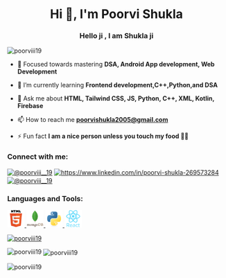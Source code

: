 <h1 align="center">Hi 👋, I'm Poorvi Shukla</h1>
<h3 align="center">Hello ji , I am Shukla ji</h3>

<p align="left"> <img src="https://komarev.com/ghpvc/?username=poorviii19&label=Profile%20views&color=0e75b6&style=flat" alt="poorviii19" /> </p>



- 🔭 Focused towards mastering **DSA, Android App development, Web Development**

- 🌱 I’m currently learning **Frontend development,C++,Python,and DSA**

- 💬 Ask me about **HTML, Tailwind CSS, JS, Python, C++, XML, Kotlin, Firebase**

- 📫 How to reach me **poorvishukla2005@gmail.com**

- ⚡ Fun fact **I am a nice person unless you touch my food 🍕😝**

<h3 align="left">Connect with me:</h3>
<p align="left">
<a href="https://twitter.com/@poorviii__19" target="blank"><img align="center" src="https://raw.githubusercontent.com/rahuldkjain/github-profile-readme-generator/master/src/images/icons/Social/twitter.svg" alt="@poorviii__19" height="30" width="40" /></a>
<a href="https://www.linkedin.com/in/poorvi-shukla-269573284?utm_source=share&utm_campaign=share_via&utm_content=profile&utm_medium=android_app" target="blank"><img align="center" src="https://raw.githubusercontent.com/rahuldkjain/github-profile-readme-generator/master/src/images/icons/Social/linked-in-alt.svg" alt="https://www.linkedin.com/in/poorvi-shukla-269573284" height="30" width="40" /></a>
<a href="https://instagram.com/@poorviii__19" target="blank"><img align="center" src="https://raw.githubusercontent.com/rahuldkjain/github-profile-readme-generator/master/src/images/icons/Social/instagram.svg" alt="@poorviii__19" height="30" width="40" /></a>

<h3 align="left">Languages and Tools:</h3>
<p align="left"> <a href="https://www.w3.org/html/" target="_blank" rel="noreferrer"> <img src="https://raw.githubusercontent.com/devicons/devicon/master/icons/html5/html5-original-wordmark.svg" alt="html5" width="40" height="40"/> </a> <a href="https://www.mongodb.com/" target="_blank" rel="noreferrer"> <img src="https://raw.githubusercontent.com/devicons/devicon/master/icons/mongodb/mongodb-original-wordmark.svg" alt="mongodb" width="40" height="40"/> </a> <a href="https://www.python.org" target="_blank" rel="noreferrer"> <img src="https://raw.githubusercontent.com/devicons/devicon/master/icons/python/python-original.svg" alt="python" width="40" height="40"/> </a> <a href="https://reactjs.org/" target="_blank" rel="noreferrer"> <img src="https://raw.githubusercontent.com/devicons/devicon/master/icons/react/react-original-wordmark.svg" alt="react" width="40" height="40"/> </a> </p>
<p align="left"> <a href="https://github.com/ryo-ma/github-profile-trophy"><img src="https://github-profile-trophy.vercel.app/?username=poorviii19" alt="poorviii19" /></a> </p>
<p><img align="left" src="https://github-readme-stats.vercel.app/api/top-langs?username=poorviii19&show_icons=true&locale=en&layout=compact" alt="poorviii19" /></p>

<p>&nbsp;<img align="center" src="https://github-readme-stats.vercel.app/api?username=poorviii19&show_icons=true&locale=en" alt="poorviii19" /></p>

<p><img align="center" src="https://github-readme-streak-stats.herokuapp.com/?user=poorviii19&" alt="poorviii19" /></p>

